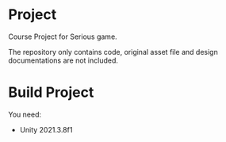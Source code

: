 # Project

Course Project for Serious game.

The repository only contains code,
original asset file and design documentations are not included.

# Build Project

You need:
 - Unity 2021.3.8f1